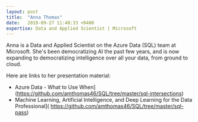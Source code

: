 ```yaml
---
layout: post
title:  "Anna Thomas"
date:   2018-09-27 11:48:33 +0400
expertise: Data and Applied Scientist | Microsoft
---
```


Anna is a Data and Applied Scientist on the Azure Data (SQL) team at Microsoft. She's been democratizing AI the past few years, and is now expanding to democratizing intelligence over all your data, from ground to cloud.

Here are links to her presentation material:

- Azure Data -  What to Use When](https://github.com/amthomas46/SQL/tree/master/sql-intersections)
- Machine Learning, Artificial Intelligence, and Deep Learning for the Data Professional]( https://github.com/amthomas46/SQL/tree/master/sql-pass)

